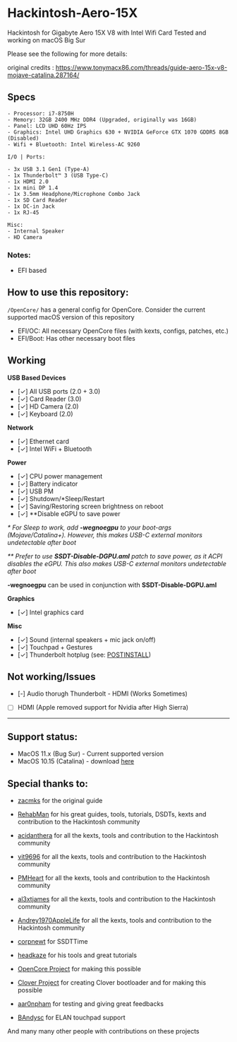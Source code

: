 # Hackintosh-Aero-15X
Hackintosh for Gigabyte Aero 15X V8 with Intel Wifi Card
Tested and working on macOS Big Sur

Please see the following for more details:

original credits : https://www.tonymacx86.com/threads/guide-aero-15x-v8-mojave-catalina.287164/

## Specs

```
- Processor: i7-8750H
- Memory: 32GB 2400 MHz DDR4 (Upgraded, originally was 16GB)
- Panel: LCD UHD 60Hz IPS
- Graphics: Intel UHD Graphics 630 + NVIDIA GeForce GTX 1070 GDDR5 8GB (Disabled)
- Wifi + Bluetooth: Intel Wireless-AC 9260

I/O | Ports:

- 3x USB 3.1 Gen1 (Type-A)
- 1x Thunderbolt™ 3 (USB Type-C)
- 1x HDMI 2.0
- 1x mini DP 1.4
- 1x 3.5mm Headphone/Microphone Combo Jack
- 1x SD Card Reader
- 1x DC-in Jack
- 1x RJ-45

Misc:
- Internal Speaker
- HD Camera
```
### Notes:

- EFI based

## How to use this repository:

`/OpenCore/` has a general config for OpenCore. Consider the current supported macOS version of this repository
- EFI/OC: All necessary OpenCore files (with kexts, configs, patches, etc.)
- EFI/Boot: Has other necessary boot files


## Working

**USB Based Devices**
- [✓] All USB ports (2.0 + 3.0)
- [✓] Card Reader (3.0)
- [✓] HD Camera (2.0)
- [✓] Keyboard (2.0)

**Network**
- [✓] Ethernet card
- [✓] Intel WiFi + Bluetooth

**Power**
- [✓] CPU power management
- [✓] Battery indicator
- [✓] USB PM
- [✓] Shutdown/*Sleep/Restart
- [✓] Saving/Restoring screen brightness on reboot
- [✓] **Disable eGPU to save power

*\* For Sleep to work, add **-wegnoegpu** to your boot-args (Mojave/Catalina+). However, this makes USB-C external monitors undetectable after boot*

*\*\* Prefer to use **SSDT-Disable-DGPU.aml** patch to save power, as it ACPI disables the eGPU. This also makes USB-C external monitors undetectable after boot*
 
**-wegnoegpu** can be used in conjunction with **SSDT-Disable-DGPU.aml**

**Graphics**
- [✓] Intel graphics card

**Misc**
- [✓] Sound (internal speakers + mic jack on/off)
- [✓] Touchpad + Gestures
- [✓] Thunderbolt hotplug (see: [POSTINSTALL](./POSTINSTAL.md))

## Not working/Issues

- [-] Audio thorugh Thunderbolt - HDMI (Works Sometimes)
- [ ] HDMI (Apple removed support for Nvidia after High Sierra)

---
## Support status:

- MacOS 11.x (Bug Sur) - Current supported version
- MacOS 10.15 (Catalina) - download [here](https://github.com/sanchitd5/Hackintosh-Aero-15X/tree/eb742bd8d6fbadda77beef71243e1018ca31535b)


## Special thanks to:

* [zacmks](https://github.com/zacmks/Hackintosh-Aero-15X) for the original guide

* [RehabMan](https://github.com/RehabMan) for his great guides, tools, tutorials, DSDTs, kexts and contribution to the Hackintosh community

* [acidanthera](https://github.com/acidanthera) for all the kexts, tools and contribution to the Hackintosh community

* [vit9696](https://github.com/vit9696) for all the kexts, tools and contribution to the Hackintosh community

* [PMHeart](https://github.com/PMHeart) for all the kexts, tools and contribution to the Hackintosh community

* [al3xtjames](https://github.com/al3xtjames) for all the kexts, tools and contribution to the Hackintosh community

* [Andrey1970AppleLife](https://github.com/Andrey1970AppleLife) for all the kexts, tools and contribution to the Hackintosh community

* [corpnewt](https://github.com/corpnewt) for SSDTTime

* [headkaze](https://github.com/headkaze) for his tools and great tutorials

* [OpenCore Project](https://github.com/acidanthera/OpenCorePkg) for making this possible

* [Clover Project](https://sourceforge.net/projects/cloverefiboot/) for creating Clover bootloader and for making this possible

* [aar0npham](https://github.com/aar0npham) for testing and giving great feedbacks

* [BAndysc](https://github.com/BAndysc) for ELAN touchpad support

And many many other people with contributions on these projects
